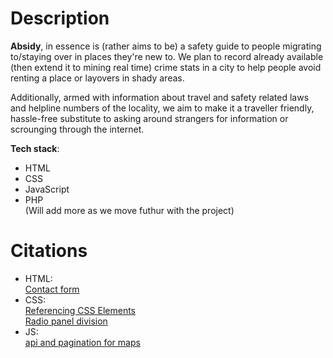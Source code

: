 # Description

**Absidy**, in essence is (rather aims to be) a safety guide to people migrating to/staying over in places they're new to. We plan to record already available (then extend it to mining real time) crime stats in a city to help people avoid renting a place or layovers in shady areas.

Additionally, armed with information about travel and safety related laws and helpline numbers of the locality, we aim to make it a traveller friendly, hassle-free substitute to asking around strangers for information or scrounging through the internet.

**Tech stack**:

 - HTML
 - CSS
 - JavaScript
 - PHP  
 (Will add more as we move futhur with the project)
 
 # Citations
 
 - HTML:  
   [Contact form](https://www.w3schools.com/howto/howto_css_contact_form.asp) 
 - CSS:  
   [Referencing CSS Elements](https://www.w3schools.com/w3css/defaulT.asp)  
   [Radio panel division](https://stackoverflow.com/questions/32935435/use-div-as-radio-button)  
 - JS:  
   [api and pagination for maps](https://developers.google.com/maps/documentation/javascript/examples/place-search-pagination#maps_place_search_pagination-html) 
